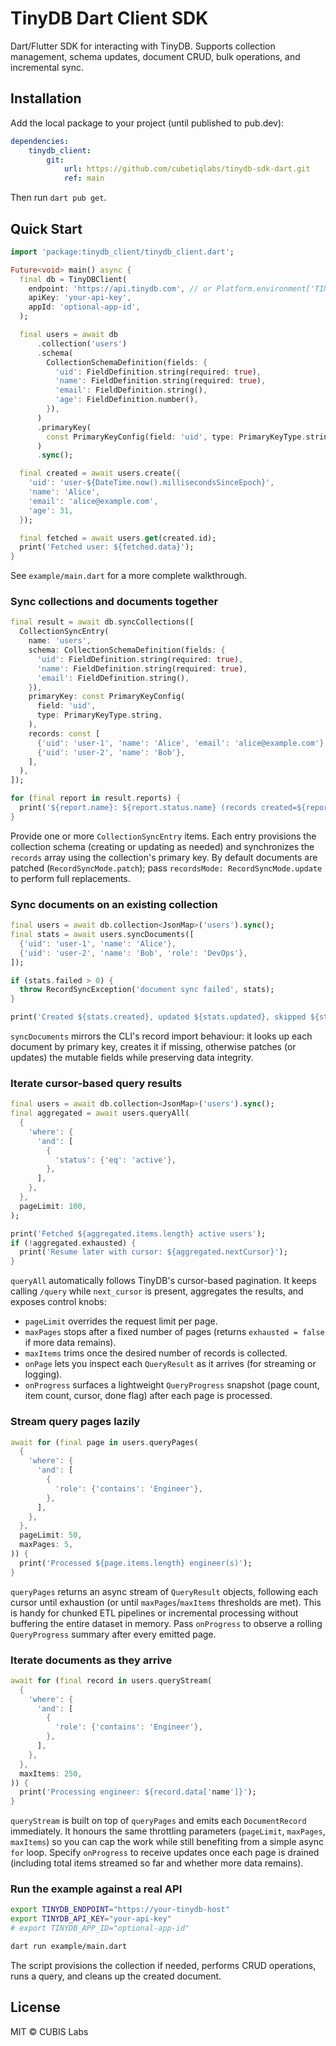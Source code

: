 # TinyDB Dart Client SDK

Dart/Flutter SDK for interacting with TinyDB. Supports collection management, schema updates, document CRUD, bulk operations, and incremental sync.

## Installation

Add the local package to your project (until published to pub.dev):

```yaml
dependencies:
    tinydb_client:
        git:
            url: https://github.com/cubetiqlabs/tinydb-sdk-dart.git
            ref: main
```

Then run `dart pub get`.

## Quick Start

```dart
import 'package:tinydb_client/tinydb_client.dart';

Future<void> main() async {
  final db = TinyDBClient(
    endpoint: 'https://api.tinydb.com', // or Platform.environment['TINYDB_ENDPOINT']
    apiKey: 'your-api-key',
    appId: 'optional-app-id',
  );

  final users = await db
      .collection('users')
      .schema(
        CollectionSchemaDefinition(fields: {
          'uid': FieldDefinition.string(required: true),
          'name': FieldDefinition.string(required: true),
          'email': FieldDefinition.string(),
          'age': FieldDefinition.number(),
        }),
      )
      .primaryKey(
        const PrimaryKeyConfig(field: 'uid', type: PrimaryKeyType.string),
      )
      .sync();

  final created = await users.create({
    'uid': 'user-${DateTime.now().millisecondsSinceEpoch}',
    'name': 'Alice',
    'email': 'alice@example.com',
    'age': 31,
  });

  final fetched = await users.get(created.id);
  print('Fetched user: ${fetched.data}');
}
```

See `example/main.dart` for a more complete walkthrough.

### Sync collections and documents together

```dart
final result = await db.syncCollections([
  CollectionSyncEntry(
    name: 'users',
    schema: CollectionSchemaDefinition(fields: {
      'uid': FieldDefinition.string(required: true),
      'name': FieldDefinition.string(required: true),
      'email': FieldDefinition.string(),
    }),
    primaryKey: const PrimaryKeyConfig(
      field: 'uid',
      type: PrimaryKeyType.string,
    ),
    records: const [
      {'uid': 'user-1', 'name': 'Alice', 'email': 'alice@example.com'},
      {'uid': 'user-2', 'name': 'Bob'},
    ],
  ),
]);

for (final report in result.reports) {
  print('${report.name}: ${report.status.name} (records created=${report.recordStats.created})');
}
```

Provide one or more `CollectionSyncEntry` items. Each entry provisions the collection schema (creating or updating as needed) and synchronizes the `records` array using the collection's primary key. By default documents are patched (`RecordSyncMode.patch`); pass `recordsMode: RecordSyncMode.update` to perform full replacements.

### Sync documents on an existing collection

```dart
final users = await db.collection<JsonMap>('users').sync();
final stats = await users.syncDocuments([
  {'uid': 'user-1', 'name': 'Alice'},
  {'uid': 'user-2', 'name': 'Bob', 'role': 'DevOps'},
]);

if (stats.failed > 0) {
  throw RecordSyncException('document sync failed', stats);
}

print('Created ${stats.created}, updated ${stats.updated}, skipped ${stats.skipped} records');
```

`syncDocuments` mirrors the CLI's record import behaviour: it looks up each document by primary key, creates it if missing, otherwise patches (or updates) the mutable fields while preserving data integrity.

### Iterate cursor-based query results

```dart
final users = await db.collection<JsonMap>('users').sync();
final aggregated = await users.queryAll(
  {
    'where': {
      'and': [
        {
          'status': {'eq': 'active'},
        },
      ],
    },
  },
  pageLimit: 100,
);

print('Fetched ${aggregated.items.length} active users');
if (!aggregated.exhausted) {
  print('Resume later with cursor: ${aggregated.nextCursor}');
}
```

`queryAll` automatically follows TinyDB's cursor-based pagination. It keeps calling `/query` while `next_cursor` is present, aggregates the results, and exposes control knobs:

- `pageLimit` overrides the request limit per page.
- `maxPages` stops after a fixed number of pages (returns `exhausted = false` if more data remains).
- `maxItems` trims once the desired number of records is collected.
- `onPage` lets you inspect each `QueryResult` as it arrives (for streaming or logging).
- `onProgress` surfaces a lightweight `QueryProgress` snapshot (page count, item count, cursor, done flag) after each page is processed.

### Stream query pages lazily

```dart
await for (final page in users.queryPages(
  {
    'where': {
      'and': [
        {
          'role': {'contains': 'Engineer'},
        },
      ],
    },
  },
  pageLimit: 50,
  maxPages: 5,
)) {
  print('Processed ${page.items.length} engineer(s)');
}
```

`queryPages` returns an async stream of `QueryResult` objects, following each cursor until exhaustion (or until `maxPages`/`maxItems` thresholds are met). This is handy for chunked ETL pipelines or incremental processing without buffering the entire dataset in memory.
Pass `onProgress` to observe a rolling `QueryProgress` summary after every emitted page.

### Iterate documents as they arrive

```dart
await for (final record in users.queryStream(
  {
    'where': {
      'and': [
        {
          'role': {'contains': 'Engineer'},
        },
      ],
    },
  },
  maxItems: 250,
)) {
  print('Processing engineer: ${record.data['name']}');
}
```

`queryStream` is built on top of `queryPages` and emits each `DocumentRecord` immediately. It honours the same throttling parameters (`pageLimit`, `maxPages`, `maxItems`) so you can cap the work while still benefiting from a simple async `for` loop.
Specify `onProgress` to receive updates once each page is drained (including total items streamed so far and whether more data remains).

### Run the example against a real API

```bash
export TINYDB_ENDPOINT="https://your-tinydb-host"
export TINYDB_API_KEY="your-api-key"
# export TINYDB_APP_ID="optional-app-id"

dart run example/main.dart
```

The script provisions the collection if needed, performs CRUD operations, runs a query, and cleans up the created document.

## License

MIT © CUBIS Labs
